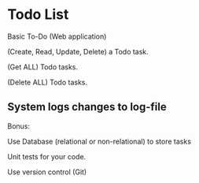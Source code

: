 # Todo List
Basic To-Do (Web application)

(Create, Read, Update, Delete) a Todo task.

(Get ALL) Todo tasks.

(Delete ALL) Todo tasks.

System logs changes to log-file
----------------------------------------------
Bonus:

Use Database (relational or non-relational) to store tasks

Unit tests for your code.

Use version control (Git)
